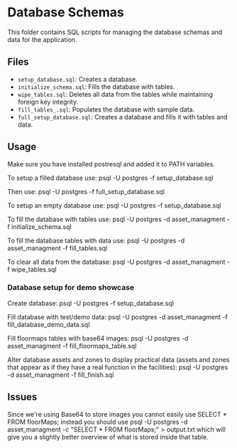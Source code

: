 # Database Schemas

This folder contains SQL scripts for managing the database schemas and data for the application.

## Files

- `setup_database.sql`: Creates a database.
- `initialize_schema.sql`: Fills the database with tables.
- `wipe_tables.sql`: Deletes all data from the tables while maintaining foreign key integrity.
- `fill_tables_.sql`: Populates the database with sample data.
- `full_setup_database.sql`: Creates a database and fills it with tables and data.

## Usage

Make sure you have installed postresql and added it to PATH variables.

To setup a filled database use:
psql -U postgres -f setup_database.sql

Then use:
psql -U postgres -f full_setup_database.sql

To setup an empty database use:
psql -U postgres -f setup_database.sql

To fill the database with tables use:
psql -U postgres -d asset_managment -f initialize_schema.sql

To fill the database tables with data use:
psql -U postgres -d asset_managment -f fill_tables.sql

To clear all data from the database:
psql -U postgres -d asset_managment -f wipe_tables.sql

### Database setup for demo showcase

Create database:
psql -U postgres -f setup_database.sql

Fill database with test/demo data:
psql -U postgres -d asset_managment -f fill_database_demo_data.sql

Fill floormaps tables with base64 images:
psql -U postgres -d asset_managment -f fill_floormaps_table.sql

Alter database assets and zones to display practical data (assets and zones that appear as if they have a real function in the facilities):
psql -U postgres -d asset_managment -f fill_finish.sql

## Issues

Since we're using Base64 to store images you cannot easily use SELECT * FROM floorMaps; 
instead you should use psql -U postgres -d asset_managment -c "SELECT * FROM floorMaps;" > output.txt 
which will give you a slightly better overview of what is stored inside that table.